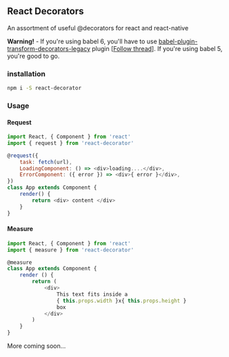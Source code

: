 ## React Decorators

An assortment of useful @decorators for react and react-native

**Warning!** - If you're using babel 6, you'll have to use [babel-plugin-transform-decorators-legacy](https://github.com/loganfsmyth/babel-plugin-transform-decorators-legacy) plugin [[Follow thread](https://github.com/babel/babel/issues/2645)]. If you're using babel 5, you're good to go.


### installation
```bash
npm i -S react-decorator
```

### Usage
#### Request

```js
import React, { Component } from 'react'
import { request } from 'react-decorator'

@request({
	task: fetch(url),
	LoadingComponent: () => <div>loading....</div>,
	ErrorComponent: ({ error }) => <div>{ error }</div>,
})
class App extends Component {
	render() {
		return <div> content </div>
	}
}
```

#### Measure
```javascript
import React, { Component } from 'react'
import { measure } from 'react-decorator'

@measure
class App extends Component {
	render () {
		return (
			<div>
				This text fits inside a
				{ this.props.width }x{ this.props.height }
				box
			</div>
		)
	}
}
```

More coming soon...
